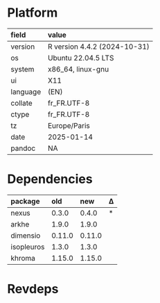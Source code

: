 # Platform

|field    |value                        |
|:--------|:----------------------------|
|version  |R version 4.4.2 (2024-10-31) |
|os       |Ubuntu 22.04.5 LTS           |
|system   |x86_64, linux-gnu            |
|ui       |X11                          |
|language |(EN)                         |
|collate  |fr_FR.UTF-8                  |
|ctype    |fr_FR.UTF-8                  |
|tz       |Europe/Paris                 |
|date     |2025-01-14                   |
|pandoc   |NA                           |

# Dependencies

|package    |old    |new    |Δ  |
|:----------|:------|:------|:--|
|nexus      |0.3.0  |0.4.0  |*  |
|arkhe      |1.9.0  |1.9.0  |   |
|dimensio   |0.11.0 |0.11.0 |   |
|isopleuros |1.3.0  |1.3.0  |   |
|khroma     |1.15.0 |1.15.0 |   |

# Revdeps

